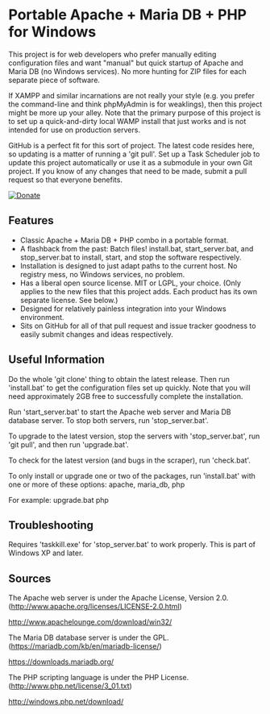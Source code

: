 Portable Apache + Maria DB + PHP for Windows
============================================

This project is for web developers who prefer manually editing configuration files and want "manual" but quick startup of Apache and Maria DB (no Windows services).  No more hunting for ZIP files for each separate piece of software.

If XAMPP and similar incarnations are not really your style (e.g. you prefer the command-line and think phpMyAdmin is for weaklings), then this project might be more up your alley.  Note that the primary purpose of this project is to set up a quick-and-dirty local WAMP install that just works and is not intended for use on production servers.

GitHub is a perfect fit for this sort of project.  The latest code resides here, so updating is a matter of running a 'git pull'.  Set up a Task Scheduler job to update this project automatically or use it as a submodule in your own Git project.  If you know of any changes that need to be made, submit a pull request so that everyone benefits.

[![Donate](https://cubiclesoft.com/res/donate-shield.png)](https://cubiclesoft.com/donate/)

Features
--------

* Classic Apache + Maria DB + PHP combo in a portable format.
* A flashback from the past:  Batch files!  install.bat, start_server.bat, and stop_server.bat to install, start, and stop the software respectively.
* Installation is designed to just adapt paths to the current host.  No registry mess, no Windows services, no problem.
* Has a liberal open source license.  MIT or LGPL, your choice.  (Only applies to the new files that this project adds.  Each product has its own separate license.  See below.)
* Designed for relatively painless integration into your Windows environment.
* Sits on GitHub for all of that pull request and issue tracker goodness to easily submit changes and ideas respectively.

Useful Information
------------------

Do the whole 'git clone' thing to obtain the latest release.  Then run 'install.bat' to get the configuration files set up quickly.  Note that you will need approximately 2GB free to successfully complete the installation.

Run 'start_server.bat' to start the Apache web server and Maria DB database server.  To stop both servers, run 'stop_server.bat'.

To upgrade to the latest version, stop the servers with 'stop_server.bat', run 'git pull', and then run 'upgrade.bat'.

To check for the latest version (and bugs in the scraper), run 'check.bat'.

To only install or upgrade one or two of the packages, run 'install.bat' with one or more of these options:  apache, maria_db, php

For example:  upgrade.bat php

Troubleshooting
---------------

Requires 'taskkill.exe' for 'stop_server.bat' to work properly.  This is part of Windows XP and later.

Sources
-------

The Apache web server is under the Apache License, Version 2.0.  (http://www.apache.org/licenses/LICENSE-2.0.html)

http://www.apachelounge.com/download/win32/

The Maria DB database server is under the GPL.  (https://mariadb.com/kb/en/mariadb-license/)

https://downloads.mariadb.org/

The PHP scripting language is under the PHP License.  (http://www.php.net/license/3_01.txt)

http://windows.php.net/download/
